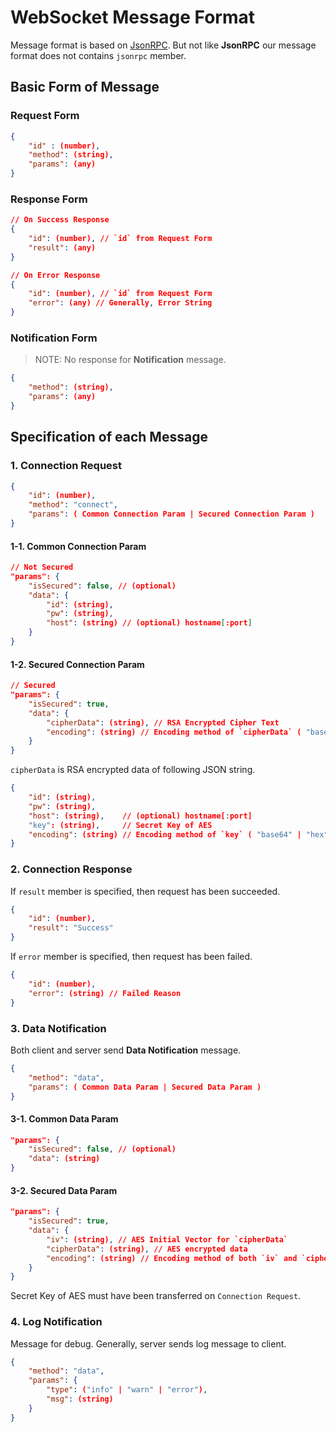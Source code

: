 # WebSocket Message Format

Message format is based on [JsonRPC](https://www.jsonrpc.org/specification). But not like **JsonRPC** our message format does not contains `jsonrpc` member.

## Basic Form of Message

### Request Form

```json
{
    "id" : (number),
    "method": (string),
    "params": (any)
}
```

### Response Form

```json
// On Success Response
{
    "id": (number), // `id` from Request Form
    "result": (any)
}

// On Error Response
{
    "id": (number), // `id` from Request Form
    "error": (any) // Generally, Error String
}
```

### Notification Form

> NOTE: No response for **Notification** message.

```json
{
    "method": (string),
    "params": (any)
}
```

## Specification of each Message

### 1. Connection Request

```json
{
    "id": (number),
    "method": "connect",
    "params": ( Common Connection Param | Secured Connection Param )
}
```

#### 1-1. Common Connection Param

```json
// Not Secured
"params": {
    "isSecured": false, // (optional)
    "data": {
        "id": (string),
        "pw": (string),
        "host": (string) // (optional) hostname[:port]
    }
}
```

#### 1-2. Secured Connection Param

```json
// Secured
"params": {
    "isSecured": true,
    "data": {
        "cipherData": (string), // RSA Encrypted Cipher Text
        "encoding": (string) // Encoding method of `cipherData` ( "base64" | "hex" )
    }
}
```

`cipherData` is RSA encrypted data of following JSON string.

```json
{
    "id": (string),
    "pw": (string),
    "host": (string),    // (optional) hostname[:port]
    "key": (string),     // Secret Key of AES
    "encoding": (string) // Encoding method of `key` ( "base64" | "hex" )
}
```

### 2. Connection Response

If `result` member is specified, then request has been succeeded.

```json
{
    "id": (number), 
    "result": "Success"
}
```

If `error` member is specified, then request has been failed.

```json
{
    "id": (number),
    "error": (string) // Failed Reason
}
```

### 3. Data Notification

Both client and server send **Data Notification** message.

```json
{
    "method": "data",
    "params": ( Common Data Param | Secured Data Param )
}
```

#### 3-1. Common Data Param

```json
"params": {
    "isSecured": false, // (optional)
    "data": (string)
}
```

#### 3-2. Secured Data Param

```json
"params": {
    "isSecured": true,
    "data": {
        "iv": (string), // AES Initial Vector for `cipherData`
        "cipherData": (string), // AES encrypted data
        "encoding": (string) // Encoding method of both `iv` and `cipherData` ( "base64" | "hex" )
    }
}
```

Secret Key of AES must have been transferred on `Connection Request`.

### 4. Log Notification

Message for debug. Generally, server sends log message to client.

```json
{
    "method": "data",
    "params": {
        "type": ("info" | "warn" | "error"),
        "msg": (string)
    }
}
```